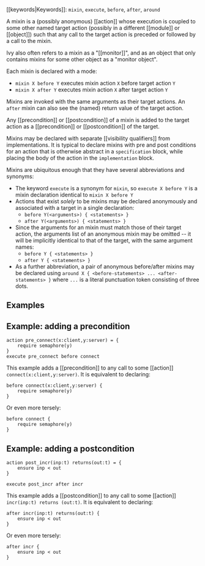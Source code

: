 [[keywords|Keywords]]:  `mixin`, `execute`, `before`, `after`, `around`

A mixin is a (possibly anonymous) [[action]] whose execution is coupled to some other named target action (possibly in a different [[module]] or [[object]]) such that any call to the target action is preceded or followed by a call to the mixin.

Ivy also often refers to a mixin as a "[[monitor]]", and as an object that only contains mixins for some other object as a "monitor object".

Each mixin is declared with a mode:
  - `mixin X before Y` executes mixin action `X`  before target action `Y`
  - `mixin X after Y` executes mixin action `X` after target action `Y`
	
Mixins are invoked with the same arguments as their target actions. An `after` mixin can also see the (named) return value of the target action.

Any [[precondition]] or [[postcondition]] of a mixin is added to the target action as a [[precondition]] or [[postcondition]] of the target.

Mixins may be declared with separate [[visibility qualifiers]] from implementations. It is typical to declare mixins with pre and post conditions for an action that is otherwise abstract in a `specification` block, while placing the body of the action in the `implementation` block.

Mixins are ubiquitous enough that they have several abbreviations and synonyms:

  - The keyword `execute` is a synonym for `mixin`, so `execute X before Y` is a mixin declaration identical to `mixin X before Y`
  - Actions that exist *solely* to be mixins may be declared anonymously and associated with a target in a single declaration:
    - `before Y(<arguments>) { <statements> }`
    - `after Y(<arguments>) { <statements> }`
  - Since the arguments for an mixin must match those of their target action, the arguments list of an anonymous mixin may be omitted -- it will be implicitly identical to that of the target, with the same argument names:
	  - `before Y { <statements> }`
	  - `after Y { <statements> }`
  - As a further abbreviation, a pair of anonymous before/after mixins may be declared using `around X { <before-statements> ... <after-statements> }` where `...` is a literal punctuation token consisting of three dots.
 
 ## Examples
 
 ## Example: adding a precondition
```
action pre_connect(x:client,y:server) = {
    require semaphore(y)
}        
execute pre_connect before connect
```
 
 This example adds a [[precondition]] to any call to some [[action]] `connect(x:client,y:server)`. It is equivalent to declaring:
 
```
before connect(x:client,y:server) {
    require semaphore(y)
}
```

Or even more tersely:

```
before connect {
    require semaphore(y)
}
```

## Example: adding a postcondition
```
action post_incr(inp:t) returns(out:t) = {
    ensure inp < out
}

execute post_incr after incr
```

This example adds a [[postcondition]] to any call to some [[action]] `incr(inp:t) returns (out:t)`. It is equivalent to declaring:

```
after incr(inp:t) returns(out:t) {
    ensure inp < out
}
```

Or even more tersely:

```
after incr {
    ensure inp < out
}
```
